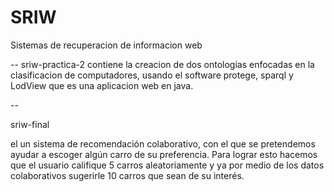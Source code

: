 # SRIW
 Sistemas de recuperacion de informacion  web

-- 
sriw-practica-2 contiene la creacion de dos ontologias enfocadas en la clasificacion de computadores, usando
el software protege, sparql y LodView que es una aplicacion web en java.

--

sriw-final

el un  sistema de recomendación colaborativo, con el que se pretendemos ayudar a escoger algún carro de su preferencia. Para lograr esto hacemos que el usuario califique 5 carros aleatoriamente y ya por medio de los datos colaborativos sugerirle 10 carros que sean de su interés.